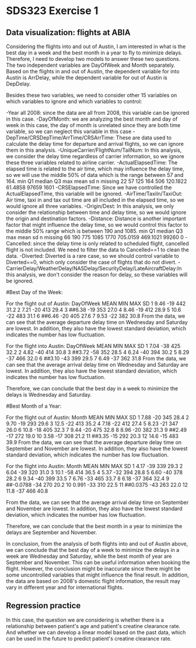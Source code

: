 # SDS323 Exercise 1


## Data visualization: flights at ABIA

Considering the flights into and out of Austin, I am interested in what is the best day in a week and the best month in a year to fly to minimize delays. Therefore, I need to develop two models to answer these two questions. The two independent variables are DayOfWeek and Month separately. Based on the flights in and out of Austin, the dependent variable for into Austin is ArrDelay, while the dependent variable for out of Austin is DepDelay.

Besides these two variables, we need to consider other 15 variables on which variables to ignore and which variables to control:

 -Year all 2008: since the data are all from 2008, this variable can be ignored in this case.
 -DayOfMonth: we are analyzing the best month and day of week in this case, the day of month is unrelated since they are both time variable, so we can neglect this variable in this case
 -DepTime/CRSDepTime/ArrTime/CRSArrTime: These are data used to calculate the delay time for departure and arrival flights, so we can ignore them in this analysis.
 -UniqueCarrier/FlightNum/TailNum: In this analysis, we consider the delay time regardless of carrier information, so we ignore these three variables related to airline carrier.
 -ActualElapsedTime: The elapsed time is related to the air time, which may influence the delay time, so we will use the middle 50% of data which is the range between 57 and 164.
    min Q1 median  Q3 max   mean      sd     n     missing
     22 57    125 164 506 120.1822 61.4858 97659    1601
 -CRSElapsedTime: Since we have controlled the ActualElapsedTime, this variable will be ignored.
 -AirTime/TaxiIn/TaxiOut: Air time, taxi in and tax out time are all included in the elapsed time, so we would ignore all three variables.
 -Origin/Dest: In this analysis, we only consider the relationship between time and delay time, so we would ignore the origin and destination factors.
 -Distance: Distance is another important factor that might influence the delay time, so we would control this factor to the middle 50% range which is between 190 and 1085.
    min  Q1 median   Q3  max     mean     sd      n     missing
     66  190  775   1085 1770 705.0159 469.1021 99260       0
 -Cancelled: since the delay time is only related to scheduled flight, cancelled flight is not included. We need to filter the data to Cancelled==1 to clean the data.
 -Diverted: Diverted is a rare case, so we should control variable to Diverted==0, which only consider the case of flights that do not divert.
 -CarrierDelay/WeatherDelay/NASDelay/SecurityDelay/LateAircraftDelay:In this analysis, we don't consider the reason for delay, so these variables will be ignored.

#Best Day of the Week:

For the flight out of Austin:
 DayOfWeek       MEAN   MIN   MAX   SD
 1               9.46   -19   442  31.2
 2               7.21   -20   413  29.4
 3             ##6.38   -19   353  27.0
 4               8.46   -19   412  28.9
 5               10.6    -22   483  31.1
 6             ##6.46   -20   405  27.6
 7               9.53   -22   382  30.8
 From the data, we can see that the average departure delay time on Wednesday and Saturday are lowest. In addition, they also have the lowest standard deviation, which indicates the number has low fluctuation.

For the flight into Austin:
 DayOfWeek MEAN   MIN   MAX   SD
 1         7.04   -38   425  32.2
 2         4.82   -40   414  30.8
 3       ##3.72   -58   352  28.5
 4         6.24   -40   394  30.2
 5         8.29   -37   466  32.0
 6       ##3.10   -43   399  29.5
 7         6.49   -37   362  31.8
 From the data, we can see that the average arrival delay time on Wednesday and Saturday are lowest. In addition, they also have the lowest standard deviation, which indicates the number has low fluctuation.

Therefore, we can conclude that the best day in a week to minimize the delays is Wednesday and Saturday.

#Best Month of a Year:

For the flight out of Austin:
  Month  MEAN   MIN   MAX   SD
   1     7.88   -20   345  28.4
   2     9.70   -19   293  29.6
   3     12.5   -22   413  35.2
   4     7.18   -22   412  27.4
   5     8.23   -21   347  26.0
   6     10.8   -18   405  32.3
   7     9.44   -20   475  32.8
   8     8.96   -20   382  31.3
   9   ##2.49   -17   272  19.0
  10     3.58   -17   308  21.2
  11   ##3.35   -15   292  20.3
  12     14.6   -15   483  39.9
From the data, we can see that the average departure delay time on September and November are lowest. In addition, they also have the lowest standard deviation, which indicates the number has low fluctuation.

For the flight into Austin:
 Month MEAN      MIN   MAX   SD
  1     4.17     -39   339  29.3
  2     6.04     -39   320  31.0
  3     10.1     -58   414  36.5
  4     5.37     -32   394  28.8
  5     6.60     -40   378  28.2
  6     9.34     -40   399  33.5
  7     6.76     -33   465  33.7
  8     6.18     -37   364  32.4
  9  ##-0.0788   -34   270  20.2
 10    0.991     -33   310  22.5
 11  ##0.0375    -43   263  22.0
 12    11.8      -37   466  40.8

From the data, we can see that the average arrival delay time on September and November are lowest. In addition, they also have the lowest standard deviation, which indicates the number has low fluctuation.

Therefore, we can conclude that the best month in a year to minimize the delays are September and November.

In conclusion, from the analysis of both flights into and out of Austin above, we can conclude that the best day of a week to minimize the delays in a week are Wednesday and Saturday, while the best month of year are September and November. This can be useful information when booking the flight. However, the conclusion might be inaccurate since there might be some uncontrolled variables that might influence the final result. In addition, the data are based on 2008's domestic flight information, the result may vary in different year and for international flights.


## Regression practice

In this case, the question we are considering is whether there is a relationship between patient's age and patient's creatine clearance rate. And whether we can develop a linear model based on the past data, which can be used in the future to predict patient's creatine clearance rate.
